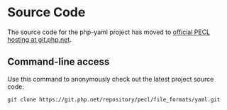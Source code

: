 # Source Code #

The source code for the php-yaml project has moved to [official PECL hosting at git.php.net](https://git.php.net/?p=pecl/file_formats/yaml.git;a=summary).

## Command-line access ##

Use this command to anonymously check out the latest project source code:

`git clone https://git.php.net/repository/pecl/file_formats/yaml.git`